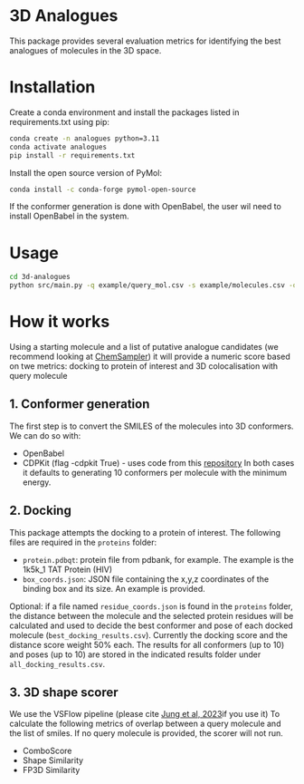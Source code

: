 # 3D Analogues
This package provides several evaluation metrics for identifying the best analogues of molecules in the 3D space.

# Installation

Create a conda environment and install the packages listed in requirements.txt using pip:
```bash
conda create -n analogues python=3.11
conda activate analogues
pip install -r requirements.txt
```

Install the open source version of PyMol:
```bash
conda install -c conda-forge pymol-open-source
```

If the conformer generation is done with OpenBabel, the user wil need to install OpenBabel in the system.

# Usage

```bash
cd 3d-analogues
python src/main.py -q example/query_mol.csv -s example/molecules.csv -o results -cdpkit True
```

# How it works
Using a starting molecule and a list of putative analogue candidates (we recommend looking at [ChemSampler](https://github.com/chem-sampler)) it will provide a numeric score based on twe metrics: docking to protein of interest and 3D colocalisation with query molecule

## 1. Conformer generation
The first step is to convert the SMILES of the molecules into 3D conformers. We can do so with:
* OpenBabel
* CDPKit (flag -cdpkit True) - uses code from this [repository](https://github.com/ersilia-os/smiles-to-3d)
In both cases it defaults to generating 10 conformers per molecule with the minimum energy.

## 2. Docking
This package attempts the docking to a protein of interest. The following files are required in the `proteins` folder:
* `protein.pdbqt`: protein file from pdbank, for example. The example is the 1k5k_1 TAT Protein (HIV)
* `box_coords.json`: JSON file containing the x,y,z coordinates of the binding box and its size. An example is provided.

Optional: if a file named `residue_coords.json` is found in the `proteins` folder, the distance between the molecule and the selected protein residues will be calculated and used to decide the best conformer and pose of each docked molecule (`best_docking_results.csv`). Currently the docking score and the distance score weight 50% each. The results for all conformers (up to 10) and poses (up to 10) are stored in the indicated results folder under `all_docking_results.csv`.

## 3. 3D shape scorer
We use the VSFlow pipeline (please cite [Jung et al, 2023](https://jcheminf.biomedcentral.com/articles/10.1186/s13321-023-00703-1)if you use it) To calculate the following metrics of overlap between a query molecule and the list of smiles. If no query molecule is provided, the scorer will not run.
* ComboScore
* Shape Similarity
* FP3D Similarity 
